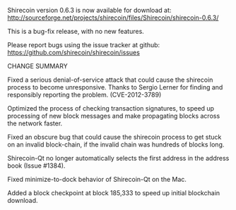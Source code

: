 Shirecoin version 0.6.3 is now available for download at:
  http://sourceforge.net/projects/shirecoin/files/Shirecoin/shirecoin-0.6.3/

This is a bug-fix release, with no new features.

Please report bugs using the issue tracker at github:
  https://github.com/shirecoin/shirecoin/issues

CHANGE SUMMARY

Fixed a serious denial-of-service attack that could cause the
shirecoin process to become unresponsive. Thanks to Sergio Lerner
for finding and responsibly reporting the problem. (CVE-2012-3789)

Optimized the process of checking transaction signatures, to
speed up processing of new block messages and make propagating
blocks across the network faster.

Fixed an obscure bug that could cause the shirecoin process to get
stuck on an invalid block-chain, if the invalid chain was
hundreds of blocks long.

Shirecoin-Qt no longer automatically selects the first address
in the address book (Issue #1384).

Fixed minimize-to-dock behavior of Shirecoin-Qt on the Mac.

Added a block checkpoint at block 185,333 to speed up initial
blockchain download.
